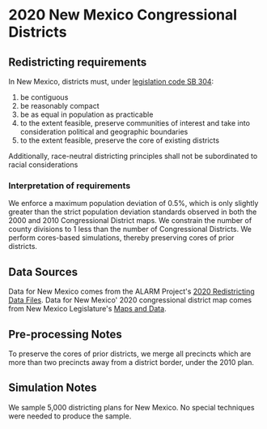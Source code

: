 # 2020 New Mexico Congressional Districts

## Redistricting requirements
In New Mexico, districts must, under [legislation code SB 304](https://www.nmlegis.gov/Legislation/Legislation?Chamber=S&LegType=B&LegNo=304&year=21):

1. be contiguous
2. be reasonably compact
3. be as equal in population as practicable
4. to the extent feasible, preserve communities of interest and take into consideration political and geographic boundaries
5. to the extent feasible, preserve the core of existing districts

Additionally, race-neutral districting principles shall not be subordinated to racial considerations

### Interpretation of requirements
We enforce a maximum population deviation of 0.5%, which is only slightly greater than the strict population deviation standards observed in both the 2000 and 2010 Congressional District maps. 
We constrain the number of county divisions to 1 less than the number of Congressional Districts.
We perform cores-based simulations, thereby preserving cores of prior districts.


## Data Sources
Data for New Mexico comes from the ALARM Project's [2020 Redistricting Data Files](https://alarm-redist.github.io/posts/2021-08-10-census-2020/).
Data for New Mexico' 2020 congressional district map comes from New Mexico Legislature's [Maps and Data](https://www.nmlegis.gov/Redistricting2021/Maps_And_Data?ID202=221711.1).

## Pre-processing Notes
To preserve the cores of prior districts, we merge all precincts which are more than two precincts away from a district border, under the 2010 plan.

## Simulation Notes
We sample 5,000 districting plans for New Mexico. No special techniques were needed to produce the sample.

